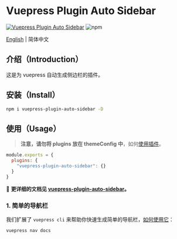 # Vuepress Plugin Auto Sidebar

[![Vuepress Plugin Auto Sidebar](https://github.com/shanyuhai123/vuepress-plugin-auto-sidebar/actions/workflows/deploy-docs.yml/badge.svg)](https://github.com/shanyuhai123/vuepress-plugin-auto-sidebar/actions/workflows/deploy-docs.yml) ![npm](https://img.shields.io/npm/dt/vuepress-plugin-auto-sidebar)


[English](./README.md) | 简体中文



## 介绍（Introduction）

这是为 vuepress 自动生成侧边栏的插件。



## 安装（Install）

```bash
npm i vuepress-plugin-auto-sidebar -D
```



## 使用（Usage）

> **注意，请勿将 plugins 放在 themeConfig 中**，如何[使用插件](https://vuepress.vuejs.org/zh/plugin/using-a-plugin.html)。

```js
module.exports = {
  plugins: {
    "vuepress-plugin-auto-sidebar": {}
  }
}
```

:book: **更详细的文档见 [vuepress-plugin-auto-sidebar](https://shanyuhai123.github.io/vuepress-plugin-auto-sidebar)。**



### 1. 简单的导航栏

我们扩展了 `vuepress cli` 来帮助你快速生成简单的导航栏，[如何使用它](https://shanyuhai123.github.io/vuepress-plugin-auto-sidebar/zh/features/plugin-options.html#nav-%E5%AF%BC%E8%88%AA%E6%A0%8F)：

```bash
vuepress nav docs
```
